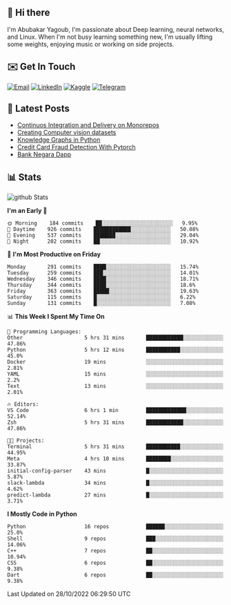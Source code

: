 ## 👋 Hi there

I'm Abubakar Yagoub, I'm passionate about Deep learning, neural networks, and
Linux. When I'm not busy learning something new, I'm usually lifting some
weights, enjoying music or working on side projects.

## ✉️ Get In Touch

[![Email](https://img.shields.io/badge/Email-f1f1f1?style=for-the-badge&logo=gmail&logoColor=0f111a)](mailto:git@blacksuan19.dev)
[![LinkedIn](https://img.shields.io/badge/LinkedIn-0077B5?style=for-the-badge&logo=linkedin&logoColor=white)](https://www.linkedin.com/in/blacksuan19/)
[![Kaggle](https://img.shields.io/badge/Kaggle-5acfff?style=for-the-badge&logo=kaggle&logoColor=white)](http://kaggle.com/abubakaryagob/)
[![Telegram](https://img.shields.io/badge/Telegram-2CA5E0?style=for-the-badge&logo=telegram&logoColor=white)](https://t.me/blacksuan19)

## 📩 Latest Posts

<!-- BLOG-POST-LIST:START -->
- [Continuos Integration and Delivery on Monorepos](https://www.blacksuan19.dev/blog/github-actions-monorepos/)
- [Creating Computer vision datasets](https://www.blacksuan19.dev/blog/creating-datasets/)
- [Knowledge Graphs in Python](https://www.blacksuan19.dev/projects/Knowledge_Graphs/)
- [Credit Card Fraud Detection With Pytorch](https://www.blacksuan19.dev/projects/credit-card-fraud-detection-with-pytorch/)
- [Bank Negara Dapp](https://www.blacksuan19.dev/projects/bank-negara/)
<!-- BLOG-POST-LIST:END -->

## 📊 Stats

![github Stats](https://github-readme-stats.vercel.app/api?username=blacksuan19&theme=github_dark&show_icons=true&count_private=true&custom_title=Github%20Stats&hide_border=true)

<!--START_SECTION:waka-->
**I'm an Early 🐤** 

```text
🌞 Morning    184 commits    ██░░░░░░░░░░░░░░░░░░░░░░░   9.95% 
🌆 Daytime    926 commits    ████████████░░░░░░░░░░░░░   50.08% 
🌃 Evening    537 commits    ███████░░░░░░░░░░░░░░░░░░   29.04% 
🌙 Night      202 commits    ██░░░░░░░░░░░░░░░░░░░░░░░   10.92%

```
📅 **I'm Most Productive on Friday** 

```text
Monday       291 commits    ████░░░░░░░░░░░░░░░░░░░░░   15.74% 
Tuesday      259 commits    ███░░░░░░░░░░░░░░░░░░░░░░   14.01% 
Wednesday    346 commits    ████░░░░░░░░░░░░░░░░░░░░░   18.71% 
Thursday     344 commits    ████░░░░░░░░░░░░░░░░░░░░░   18.6% 
Friday       363 commits    █████░░░░░░░░░░░░░░░░░░░░   19.63% 
Saturday     115 commits    █░░░░░░░░░░░░░░░░░░░░░░░░   6.22% 
Sunday       131 commits    █░░░░░░░░░░░░░░░░░░░░░░░░   7.08%

```


📊 **This Week I Spent My Time On** 

```text
💬 Programming Languages: 
Other                    5 hrs 31 mins       ████████████░░░░░░░░░░░░░   47.86% 
Python                   5 hrs 12 mins       ███████████░░░░░░░░░░░░░░   45.0% 
Docker                   19 mins             ░░░░░░░░░░░░░░░░░░░░░░░░░   2.81% 
YAML                     15 mins             ░░░░░░░░░░░░░░░░░░░░░░░░░   2.2% 
Text                     13 mins             ░░░░░░░░░░░░░░░░░░░░░░░░░   2.01%

🔥 Editors: 
VS Code                  6 hrs 1 min         █████████████░░░░░░░░░░░░   52.14% 
Zsh                      5 hrs 31 mins       ████████████░░░░░░░░░░░░░   47.86%

🐱‍💻 Projects: 
Terminal                 5 hrs 31 mins       ███████████░░░░░░░░░░░░░░   44.95% 
Meta                     4 hrs 10 mins       ████████░░░░░░░░░░░░░░░░░   33.87% 
initial-config-parser    43 mins             █░░░░░░░░░░░░░░░░░░░░░░░░   5.87% 
slack-lambda             34 mins             █░░░░░░░░░░░░░░░░░░░░░░░░   4.62% 
predict-lambda           27 mins             █░░░░░░░░░░░░░░░░░░░░░░░░   3.71%

```

**I Mostly Code in Python** 

```text
Python                   16 repos            ██████░░░░░░░░░░░░░░░░░░░   25.0% 
Shell                    9 repos             ███░░░░░░░░░░░░░░░░░░░░░░   14.06% 
C++                      7 repos             ██░░░░░░░░░░░░░░░░░░░░░░░   10.94% 
CSS                      6 repos             ██░░░░░░░░░░░░░░░░░░░░░░░   9.38% 
Dart                     6 repos             ██░░░░░░░░░░░░░░░░░░░░░░░   9.38%

```



 Last Updated on 28/10/2022 06:29:50 UTC
<!--END_SECTION:waka-->
